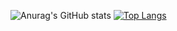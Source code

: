 ![Anurag's GitHub stats](https://github-readme-stats.vercel.app/api?username=giovanninp&count_private=true&theme=radical)
[![Top Langs](https://github-readme-stats.vercel.app/api/top-langs/?username=anuraghazra&layout=compact&theme=radical)](https://github.com/anuraghazra/github-readme-stats)
